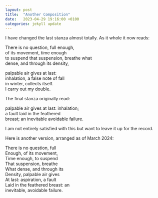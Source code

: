 ```yaml
---
layout: post
title:  "Another Composition"
date:   2023-04-29 19:16:00 +0100
categories: jekyll update
---
```


I have changed the last stanza almost totally. As it whole it now reads:


There is no question, full enough, <br>
of its movement, time enough <br> 
to suspend that suspension, breathe what <br>
dense, and through its density, <br>

palpable air gives at last: <br>
inhalation, a false note of fall <br>
in winter, collects itself. <br>
I carry out my double. <br>

The final stanza originally read:

palpable air gives at last: inhalation; <br>
a fault laid in the feathered <br>
breast; an inevitable avoidable failure. <br>

I am not entirely satisfied with this but want to leave it up for the record. 

Here is another version, arranged as of March 2024:

There is no question, full <br>
Enough, of its movement, <br>
Time enough, to suspend <br>
That suspension, breathe <br>
What dense, and through its <br>
Density, palpable air gives <br>
At last: aspiration, a fault <br>
Laid in the feathered breast: an <br>
inevitable, avoidable failure. <br>

